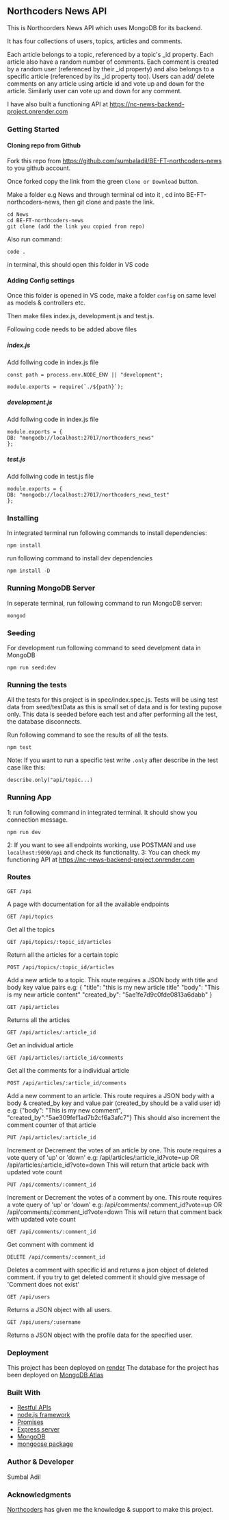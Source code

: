 ## Northcoders News API

This is Northcorders News API which uses MongoDB for its backend.

It has four collections of users, topics, articles and comments.

Each article belongs to a topic, referenced by a topic's \_id property.
Each article also have a random number of comments.
Each comment is created by a random user (referenced by their \_id property) and also belongs to a specific article (referenced by its \_id property too).
Users can add/ delete comments on any article using article id and vote up and down for the article.
Similarly user can vote up and down for any comment.

I have also built a functioning API at https://nc-news-backend-project.onrender.com

### Getting Started

#### Cloning repo from Github

Fork this repo from https://github.com/sumbaladil/BE-FT-northcoders-news to you github account.

Once forked copy the link from the green `Clone or Download` button.

Make a folder e.g News and through terminal cd into it , cd into BE-FT-northcoders-news, then git clone and paste the link.

```
cd News
cd BE-FT-northcoders-news
git clone (add the link you copied from repo)
```

Also run command:

```
code .
```

in terminal, this should open this folder in VS code

#### Adding Config settings

Once this folder is opened in VS code, make a folder `config` on same level as models & controllers etc.

Then make files index.js, development.js and test.js.

Following code needs to be added above files

##### index.js

Add follwing code in index.js file

```
const path = process.env.NODE_ENV || "development";

module.exports = require(`./${path}`);
```

##### development.js

Add follwing code in index.js file

```
module.exports = {
DB: "mongodb://localhost:27017/northcoders_news"
};
```

##### test.js

Add follwing code in test.js file

```
module.exports = {
DB: "mongodb://localhost:27017/northcoders_news_test"
};
```

### Installing

In integrated terminal run following commands to install dependencies:

```
npm install
```

run following command to install dev dependencies

```
npm install -D
```

### Running MongoDB Server

In seperate terminal, run following command to run MongoDB server:

```
mongod
```

### Seeding

For development run following command to seed develpment data in MongoDB

```
npm run seed:dev
```

### Running the tests

All the tests for this project is in spec/index.spec.js.
Tests will be using test data from seed/testData as this is small set of data and is for testing pupose only.
This data is seeded before each test and after performing all the test, the database disconnects.

Run following command to see the results of all the tests.

```
npm test
```

Note: If you want to run a specific test write `.only` after describe in the test case like this:

```
describe.only("api/topic...)
```

### Running App

1: run following command in integrated terminal. It should show you connection message.

```
npm run dev
```

2: If you want to see all endpoints working, use POSTMAN and use `localhost:9090/api` and check its functionality.
3: You can check my functioning API at https://nc-news-backend-project.onrender.com

### Routes

```http
GET /api
```

A page with documentation for all the available endpoints

```http
GET /api/topics
```

Get all the topics

```http
GET /api/topics/:topic_id/articles
```

Return all the articles for a certain topic

```http
POST /api/topics/:topic_id/articles
```

Add a new article to a topic. This route requires a JSON body with title and body key value pairs
e.g: {
"title": "this is my new article title"
"body": "This is my new article content"
"created_by": "5ae1fe7d9c0fde0813a6dabb"
}

```http
GET /api/articles
```

Returns all the articles

```http
GET /api/articles/:article_id
```

Get an individual article

```http
GET /api/articles/:article_id/comments
```

Get all the comments for a individual article

```http
POST /api/articles/:article_id/comments
```

Add a new comment to an article. This route requires a JSON body with a body & created_by key and value pair (created_by should be a valid user id)
e.g: {"body": "This is my new comment",
"created_by":"5ae309fef1ad7b2cf6a3afc7"}
This should also increment the comment counter of that article

```http
PUT /api/articles/:article_id
```

Increment or Decrement the votes of an article by one. This route requires a vote query of 'up' or 'down'
e.g: /api/articles/:article_id?vote=up OR /api/articles/:article_id?vote=down
This will return that article back with updated vote count

```http
PUT /api/comments/:comment_id
```

Increment or Decrement the votes of a comment by one. This route requires a vote query of 'up' or 'down'
e.g: /api/comments/:comment_id?vote=up OR /api/comments/:comment_id?vote=down
This will return that comment back with updated vote count

```http
GET /api/comments/:comment_id
```

Get comment with comment id

```http
DELETE /api/comments/:comment_id
```

Deletes a comment with specific id and returns a json object of deleted comment. if you try to get deleted comment it should give message of 'Comment does not exist'

```http
GET /api/users
```

Returns a JSON object with all users.

```http
GET /api/users/:username
```

Returns a JSON object with the profile data for the specified user.

### Deployment

This project has been deployed on [render](https://render.com/)
The database for the project has been deployed on [MongoDB Atlas](https://www.mongodb.com/atlas/database)

### Built With

- [Restful APIs]()
- [node.js framework](https://nodejs.org)
- [Promises](https://developer.mozilla.org/en-US/docs/Web/JavaScript/Reference/Global_Objects/Promise)
- [Express server](https://www.npmjs.com/package/express)
- [MongoDB]()
- [mongoose package](https://www.npmjs.com/package/mongooses)

### Author & Developer

Sumbal Adil

### Acknowledgments

[Northcoders](https://northcoders.com) has given me the knowledge & support to make this project.
